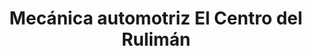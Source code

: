 ---
title: "Mecánica automotriz El Centro del Rulimán"
url: /portoviejo/mecanica-automotriz-el-centro-del-ruliman/
shop: reparación de automóviles
---